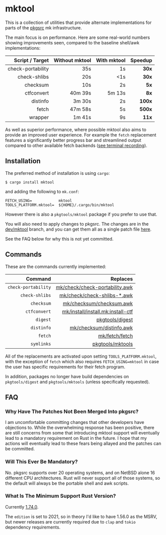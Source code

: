 # mktool

This is a collection of utilities that provide alternate implementations for
parts of the [pkgsrc](https://github.com/NetBSD/pkgsrc/) mk infrastructure.

The main focus is on performance.  Here are some real-world numbers showing
improvements seen, compared to the baseline shell/awk implementations:

|  Script / Target | Without mktool | With mktool |  Speedup |
|------------------:|--------------:|------------:|---------:|
| check-portability |           35s |          1s |  **30x** |
|      check-shlibs |           20s |         <1s |  **30x** |
|          checksum |           10s |          2s |   **5x** |
|        ctfconvert |       40m 39s |      5m 13s |   **8x** |
|          distinfo |        3m 30s |          2s | **100x** |
|             fetch |       47m 58s |          5s | **500x** |
|           wrapper |        1m 41s |          9s |  **11x** |

As well as superior performance, where possible mktool also aims to provide an
improved user experience.  For example the `fetch` replacement features a
significantly better progress bar and streamlined output compared to other
available fetch backends
([see terminal recording](https://asciinema.org/a/S4MWXHLSJmL4GKYAhOBIIHE31)).

## Installation

The preferred method of installation is using `cargo`:

```shell
$ cargo install mktool
```

and adding the following to `mk.conf`:

```make
FETCH_USING=            mktool
TOOLS_PLATFORM.mktool=  ${HOME}/.cargo/bin/mktool
```

However there is also a `pkgtools/mktool` package if you prefer to use that.

You will also need to apply changes to pkgsrc.  The changes are in the
[dev/mktool](https://github.com/NetBSD/pkgsrc/compare/trunk...TritonDataCenter:pkgsrc:dev/mktool)
branch, and you can get them all as a single patch file
[here](https://github.com/NetBSD/pkgsrc/compare/trunk...TritonDataCenter:pkgsrc:dev/mktool.patch).

See the FAQ below for why this is not yet committed.

## Commands

These are the commands currently implemented:

|             Command | Replaces |
|--------------------:|---------:|
| `check-portability` | [mk/check/check-portability.awk](https://github.com/NetBSD/pkgsrc/blob/trunk/mk/check/check-portability.awk) |
|      `check-shlibs` | [mk/check/check-shlibs-\*.awk](https://github.com/NetBSD/pkgsrc/blob/trunk/mk/check/check-shlibs-elf.awk) |
|          `checksum` | [mk/checksum/checksum.awk](https://github.com/NetBSD/pkgsrc/blob/trunk/mk/checksum/checksum.awk) |
|        `ctfconvert` | [mk/install/install.mk:install-ctf](https://github.com/NetBSD/pkgsrc/blob/1660a054/mk/install/install.mk#L357-L384) |
|            `digest` | [pkgtools/digest](https://github.com/NetBSD/pkgsrc/blob/trunk/pkgtools/digest/Makefile) |
|          `distinfo` | [mk/checksum/distinfo.awk](https://github.com/NetBSD/pkgsrc/blob/trunk/mk/checksum/distinfo.awk) |
|             `fetch` | [mk/fetch/fetch](https://github.com/NetBSD/pkgsrc/blob/trunk/mk/fetch/fetch) |
|          `symlinks` | [pkgtools/mktools](https://github.com/NetBSD/pkgsrc/blob/trunk/pkgtools/mktools/files/mk-buildlink-symlinks.c) |

All of the replacements are activated upon setting `TOOLS_PLATFORM.mktool`,
with the exception of `fetch` which also requires `FETCH_USING=mktool` in case
the user has specific requirements for their fetch program.

In addition, packages no longer have build dependencies on `pkgtools/digest`
and `pkgtools/mktools` (unless specifically requested).

## FAQ

### Why Have The Patches Not Been Merged Into pkgsrc?

I am uncomfortable committing changes that other developers have objections to.
While the overwhelming response has been positive, there are still concerns
from some that introducing mktool support will eventually lead to a mandatory
requirement on Rust in the future.  I hope that my actions will eventually lead
to these fears being allayed and the patches can be committed.

### Will This Ever Be Mandatory?

No.  pkgsrc supports over 20 operating systems, and on NetBSD alone 16
different CPU architectures.  Rust will never support all of those systems, so
the default will always be the portable shell and awk scripts.

### What Is The Minimum Support Rust Version?

Currently [1.74.0](https://blog.rust-lang.org/2023/11/16/Rust-1.74.0.html).

The `edition` is set to 2021, so in theory I'd like to have 1.56.0 as the
MSRV, but newer releases are currently required due to `clap` and `tokio`
dependency requirements.
